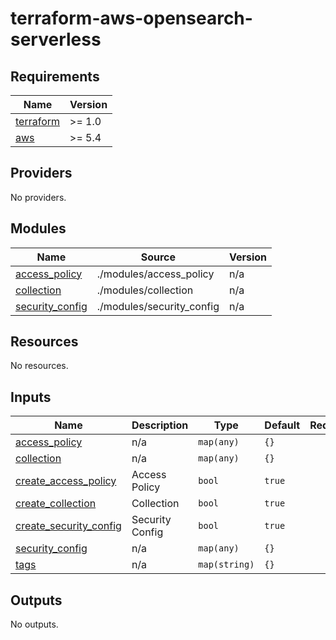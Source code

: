 # terraform-aws-opensearch-serverless

<!-- BEGINNING OF PRE-COMMIT-TERRAFORM DOCS HOOK -->
## Requirements

| Name | Version |
|------|---------|
| <a name="requirement_terraform"></a> [terraform](#requirement\_terraform) | >= 1.0 |
| <a name="requirement_aws"></a> [aws](#requirement\_aws) | >= 5.4 |

## Providers

No providers.

## Modules

| Name | Source | Version |
|------|--------|---------|
| <a name="module_access_policy"></a> [access\_policy](#module\_access\_policy) | ./modules/access_policy | n/a |
| <a name="module_collection"></a> [collection](#module\_collection) | ./modules/collection | n/a |
| <a name="module_security_config"></a> [security\_config](#module\_security\_config) | ./modules/security_config | n/a |

## Resources

No resources.

## Inputs

| Name | Description | Type | Default | Required |
|------|-------------|------|---------|:--------:|
| <a name="input_access_policy"></a> [access\_policy](#input\_access\_policy) | n/a | `map(any)` | `{}` | no |
| <a name="input_collection"></a> [collection](#input\_collection) | n/a | `map(any)` | `{}` | no |
| <a name="input_create_access_policy"></a> [create\_access\_policy](#input\_create\_access\_policy) | Access Policy | `bool` | `true` | no |
| <a name="input_create_collection"></a> [create\_collection](#input\_create\_collection) | Collection | `bool` | `true` | no |
| <a name="input_create_security_config"></a> [create\_security\_config](#input\_create\_security\_config) | Security Config | `bool` | `true` | no |
| <a name="input_security_config"></a> [security\_config](#input\_security\_config) | n/a | `map(any)` | `{}` | no |
| <a name="input_tags"></a> [tags](#input\_tags) | n/a | `map(string)` | `{}` | no |

## Outputs

No outputs.
<!-- END OF PRE-COMMIT-TERRAFORM DOCS HOOK -->
